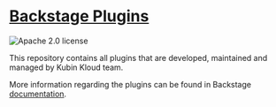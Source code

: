 # [Backstage Plugins](https://backstage.io)

![Apache 2.0 license](https://img.shields.io/github/license/adityasinghal26/backstage-plugins)

This repository contains all plugins that are developed, maintained and managed by Kubin Kloud team.

More information regarding the plugins can be found in Backstage [documentation](https://backstage.io/docs/plugins/).